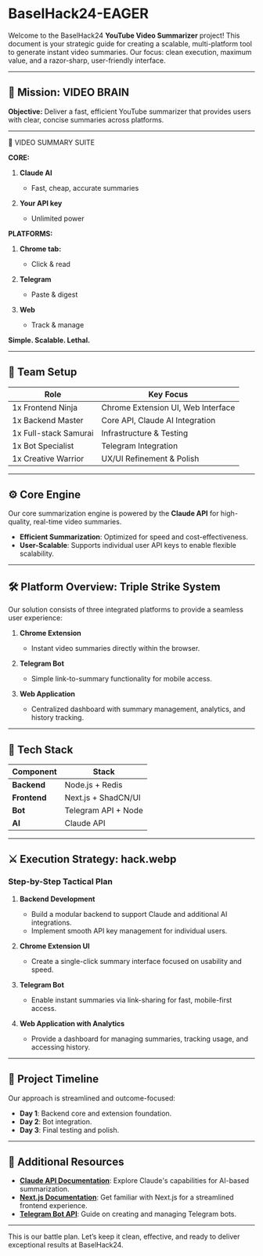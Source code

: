 # BaselHack24-EAGER

Welcome to the BaselHack24 **YouTube Video Summarizer** project! This document is your strategic guide for creating a scalable, multi-platform tool to generate instant video summaries. Our focus: clean execution, maximum value, and a razor-sharp, user-friendly interface.

---

## 🎯 Mission: VIDEO BRAIN

**Objective:** Deliver a fast, efficient YouTube summarizer that provides users with clear, concise summaries across platforms.

---

🎯 VIDEO SUMMARY SUITE

**CORE:**
1. **Claude AI**  
   - Fast, cheap, accurate summaries

2. **Your API key**  
   - Unlimited power


**PLATFORMS:**
1. **Chrome tab:**  
   - Click & read

2. **Telegram**  
   - Paste & digest
   
3. **Web**  
   - Track & manage

**Simple. Scalable. Lethal.**

---

## 👥 Team Setup

| Role                | Key Focus                                  |
|---------------------|--------------------------------------------|
| 1x Frontend Ninja   | Chrome Extension UI, Web Interface         |
| 1x Backend Master   | Core API, Claude AI Integration            |
| 1x Full-stack Samurai | Infrastructure & Testing               |
| 1x Bot Specialist   | Telegram Integration                       |
| 1x Creative Warrior | UX/UI Refinement & Polish                  |

--- 

## ⚙️ Core Engine

Our core summarization engine is powered by the **Claude API** for high-quality, real-time video summaries.

- **Efficient Summarization**: Optimized for speed and cost-effectiveness.
- **User-Scalable**: Supports individual user API keys to enable flexible scalability.

---

## 🛠️ Platform Overview: Triple Strike System

Our solution consists of three integrated platforms to provide a seamless user experience:

1. **Chrome Extension**  
   - Instant video summaries directly within the browser.

2. **Telegram Bot**  
   - Simple link-to-summary functionality for mobile access.

3. **Web Application**  
   - Centralized dashboard with summary management, analytics, and history tracking.

---

## 🔗 Tech Stack

| Component         | Stack               |
|-------------------|---------------------|
| **Backend**       | Node.js + Redis     |
| **Frontend**      | Next.js + ShadCN/UI |
| **Bot**           | Telegram API + Node |
| **AI**            | Claude API          |

---

## ⚔️ Execution Strategy: hack.webp

### Step-by-Step Tactical Plan

1. **Backend Development**  
   - Build a modular backend to support Claude and additional AI integrations.
   - Implement smooth API key management for individual users.

2. **Chrome Extension UI**  
   - Create a single-click summary interface focused on usability and speed.

3. **Telegram Bot**  
   - Enable instant summaries via link-sharing for fast, mobile-first access.

4. **Web Application with Analytics**  
   - Provide a dashboard for managing summaries, tracking usage, and accessing history.

---

## 📅 Project Timeline

Our approach is streamlined and outcome-focused:

- **Day 1**: Backend core and extension foundation.
- **Day 2**: Bot integration.
- **Day 3**: Final testing and polish.

---

## 📂 Additional Resources

- **[Claude API Documentation](https://example.com/claude-api)**: Explore Claude's capabilities for AI-based summarization.
- **[Next.js Documentation](https://nextjs.org/docs)**: Get familiar with Next.js for a streamlined frontend experience.
- **[Telegram Bot API](https://core.telegram.org/bots/api)**: Guide on creating and managing Telegram bots.

---

This is our battle plan. Let’s keep it clean, effective, and ready to deliver exceptional results at BaselHack24.
